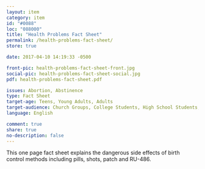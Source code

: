```yaml
---
layout: item
category: item
id: "#0088"
loc: "088000"
title: "Health Problems Fact Sheet"
permalink: /health-problems-fact-sheet/
store: true

date: 2017-04-10 14:19:33 -0500

front-pic: health-problems-fact-sheet-front.jpg
social-pic: health-problems-fact-sheet-social.jpg
pdf: health-problems-fact-sheet.pdf

issues: Abortion, Abstinence
type: Fact Sheet
target-age: Teens, Young Adults, Adults
target-audience: Church Groups, College Students, High School Students, Pregnancy Resource Center, Pro-life Organizations, Sidewalk Counselors, Unintended Pregnancy
language: English

comment: true
share: true
no-description: false
---
```

This one page fact sheet explains the dangerous side effects of birth control methods including pills, shots, patch and RU-486.